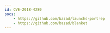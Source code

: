 ```yaml
---
id: CVE-2018-4280
pocs:
    - https://github.com/bazad/launchd-portrep
    - https://github.com/bazad/blanket
---
```

